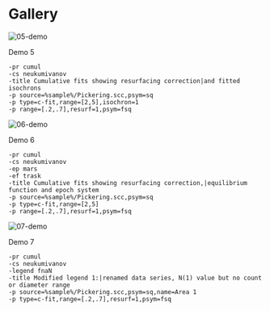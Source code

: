 
# Gallery

![05-demo](https://ggmichael.github.io/craterstats/demo/05-demo.png)

Demo 5

```
-pr cumul
-cs neukumivanov
-title Cumulative fits showing resurfacing correction|and fitted isochrons
-p source=%sample%/Pickering.scc,psym=sq
-p type=c-fit,range=[2,5],isochron=1
-p range=[.2,.7],resurf=1,psym=fsq
```

![06-demo](https://ggmichael.github.io/craterstats/demo/06-demo.png)

Demo 6

```
-pr cumul
-cs neukumivanov
-ep mars
-ef trask
-title Cumulative fits showing resurfacing correction,|equilibrium function and epoch system
-p source=%sample%/Pickering.scc,psym=sq
-p type=c-fit,range=[2,5]
-p range=[.2,.7],resurf=1,psym=fsq
```

![07-demo](https://ggmichael.github.io/craterstats/demo/07-demo.png)

Demo 7

```
-pr cumul
-cs neukumivanov
-legend fnaN
-title Modified legend 1:|renamed data series, N(1) value but no count or diameter range
-p source=%sample%/Pickering.scc,psym=sq,name=Area 1
-p type=c-fit,range=[.2,.7],resurf=1,psym=fsq
```
